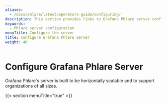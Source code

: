 ```yaml
---
aliases:
  - /docs/phlare/latest/operators-guide/configuring/
description: This section provides links to Grafana Phlare server configuration topics.
keywords:
  - Phlare server configuration
menuTitle: Configure the server
title: Configure Grafana Phlare Server
weight: 40
---
```


# Configure Grafana Phlare Server

Grafana Phlare's server is built to be horizontally scalable and to support organizations of all sizes.

{{< section menuTitle="true" >}}

